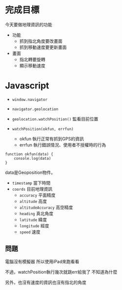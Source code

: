 # 完成目標

今天要做地理資訊的功能

- 功能
  - 抓到指北角度要改畫面
  - 抓到移動速度要更新畫面
- 畫面
  - 指北轉要旋轉
  - 顯示移動速度

# Javascript

- `window.navigator`
- `navigator.geolocation`
- `geolocation.watchPosition()` 監看目前位置


- `watchPosition(okfun, errfun)`
    - okfun 執行正常有抓到GPS的資訊
    - errfun 執行錯誤情況、使用者不授權時的行為

```javascript=
function okfun(data) {
    console.log(data)
}
```

data是Geoposition物件。
- `timestamp` 當下時間
- `coords` 目前地理資訊
    - `accuracy` 平面精度
	- `altitude` 高度
	- `altitudeAccuracy` 高空精度
	- `heading` 真北角度
	- `latitude` 緯度
	- `longitude` 經度
	- `speed` 速度

## 問題

電腦沒有模擬器
所以使用iPad來跑看看

不過，watchPosition執行幾次就跳err給我了
不知道為什麼

另外，也沒有速度的資訊也沒有指北的角度
